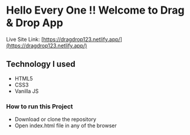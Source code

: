 # Hello Every One !! Welcome to Drag & Drop App
Live Site Link: [https://dragdrop123.netlify.app/](https://dragdrop123.netlify.app/)


## Technology I used

- HTML5 
- CSS3
- Vanilla JS



### How to run this Project
* Download or clone the repository
* Open index.html file in any of the browser

